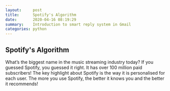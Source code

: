 ```yaml
---
layout:     post
title:      Spotify's Algorithm
date:       2020-04-16 08:19:29
summary:    Introduction to smart reply system in Gmail
categories: python
---
```


## Spotify's Algorithm

What’s the biggest name in the music streaming industry today? If you guessed Spotify, you guessed it right. It has over 100 million paid subscribers! The key highlight about Spotify is the way it is personalised for each user. The more you use Spotify, the better it knows you and the better it recommends!

